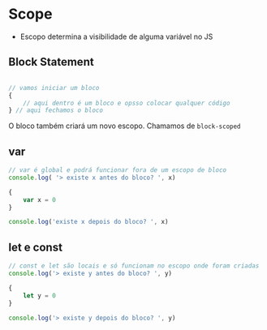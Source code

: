 # Scope 

* Escopo determina a visibilidade de alguma variável no JS

## Block Statement

```js

// vamos iniciar um bloco
{
    // aqui dentro é um bloco e opsso colocar qualquer código
} // aqui fechamos o bloco
```

O bloco também criará um novo escopo. Chamamos de `block-scoped`

## var
```js
// var é global e podrá funcionar fora de um escopo de bloco
console.log( '> existe x antes do bloco? ', x)

{
    var x = 0
}

console.log('existe x depois do bloco? ', x)
```

## let e const
```js
// const e let são locais e só funcionam no escopo onde foram criadas
console.log('> existe y antes do bloco? ', y)

{
    let y = 0
}

console.log('> existe y depois do bloco? ', y)
```